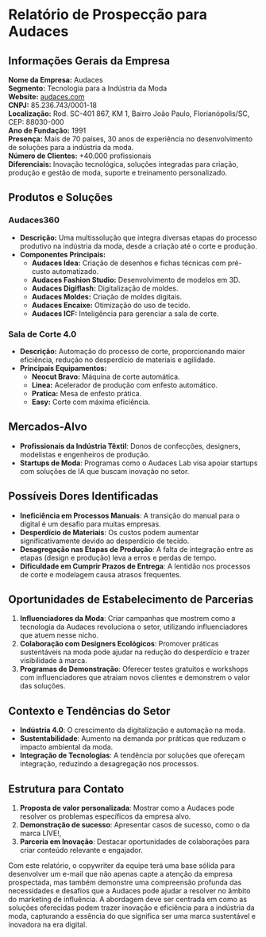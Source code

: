 # Relatório de Prospecção para Audaces

## Informações Gerais da Empresa
**Nome da Empresa:** Audaces  
**Segmento:** Tecnologia para a Indústria da Moda  
**Website:** [audaces.com](https://audaces.com/)  
**CNPJ:** 85.236.743/0001-18  
**Localização:** Rod. SC-401 867, KM 1, Bairro João Paulo, Florianópolis/SC, CEP: 88030-000  
**Ano de Fundação:** 1991  
**Presença:** Mais de 70 países, 30 anos de experiência no desenvolvimento de soluções para a indústria da moda.  
**Número de Clientes:** +40.000 profissionais  
**Diferenciais:** Inovação tecnológica, soluções integradas para criação, produção e gestão de moda, suporte e treinamento personalizado.

## Produtos e Soluções
### Audaces360
- **Descrição:** Uma multissolução que integra diversas etapas do processo produtivo na indústria da moda, desde a criação até o corte e produção.
- **Componentes Principais:**
  - **Audaces Idea:** Criação de desenhos e fichas técnicas com pré-custo automatizado.
  - **Audaces Fashion Studio:** Desenvolvimento de modelos em 3D.
  - **Audaces Digiflash:** Digitalização de moldes.
  - **Audaces Moldes:** Criação de moldes digitais.
  - **Audaces Encaixe:** Otimização do uso de tecido.
  - **Audaces ICF:** Inteligência para gerenciar a sala de corte.

### Sala de Corte 4.0
- **Descrição:** Automação do processo de corte, proporcionando maior eficiência, redução no desperdício de materiais e agilidade.
- **Principais Equipamentos:**
  - **Neocut Bravo:** Máquina de corte automática.
  - **Linea:** Acelerador de produção com enfesto automático.
  - **Pratica:** Mesa de enfesto prática.
  - **Easy:** Corte com máxima eficiência.

## Mercados-Alvo
- **Profissionais da Indústria Têxtil**: Donos de confecções, designers, modelistas e engenheiros de produção.
- **Startups de Moda**: Programas como o Audaces Lab visa apoiar startups com soluções de IA que buscam inovação no setor.

## Possíveis Dores Identificadas
- **Ineficiência em Processos Manuais**: A transição do manual para o digital é um desafio para muitas empresas.
- **Desperdício de Materiais**: Os custos podem aumentar significativamente devido ao desperdício de tecido.
- **Desagregação nas Etapas de Produção**: A falta de integração entre as etapas (design e produção) leva a erros e perdas de tempo.
- **Dificuldade em Cumprir Prazos de Entrega**: A lentidão nos processos de corte e modelagem causa atrasos frequentes.

## Oportunidades de Estabelecimento de Parcerias
1. **Influenciadores da Moda**: Criar campanhas que mostrem como a tecnologia da Audaces revoluciona o setor, utilizando influenciadores que atuem nesse nicho. 
2. **Colaboração com Designers Ecológicos**: Promover práticas sustentáveis na moda pode ajudar na redução do desperdício e trazer visibilidade à marca.
3. **Programas de Demonstração**: Oferecer testes gratuitos e workshops com influenciadores que atraiam novos clientes e demonstrem o valor das soluções.

## Contexto e Tendências do Setor
- **Indústria 4.0**: O crescimento da digitalização e automação na moda.
- **Sustentabilidade**: Aumento na demanda por práticas que reduzam o impacto ambiental da moda.
- **Integração de Tecnologias**: A tendência por soluções que ofereçam integração, reduzindo a desagregação nos processos.

## Estrutura para Contato
1. **Proposta de valor personalizada**: Mostrar como a Audaces pode resolver os problemas específicos da empresa alvo.
2. **Demonstração de sucesso**: Apresentar casos de sucesso, como o da marca LIVE!,
3. **Parceria em Inovação**: Destacar oportunidades de colaborações para criar conteúdo relevante e engajador.

Com este relatório, o copywriter da equipe terá uma base sólida para desenvolver um e-mail que não apenas capte a atenção da empresa prospectada, mas também demonstre uma compreensão profunda das necessidades e desafios que a Audaces pode ajudar a resolver no âmbito do marketing de influência. A abordagem deve ser centrada em como as soluções oferecidas podem trazer inovação e eficiência para a indústria da moda, capturando a essência do que significa ser uma marca sustentável e inovadora na era digital.